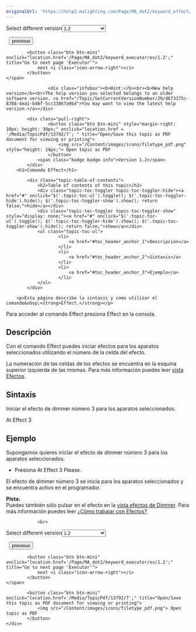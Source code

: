 ```yaml
---
originalUrl: 'https://help2.malighting.com/Page/MA_dot2/keyword_effect/es/1.2'
---
```


<div class="topic-navigation">

<div class="pull-right">
	<span class="pull-left">


<div class="pull-left">
<form action="/Topic/SetCurrentVersionNumber" class="form-inline" id="frmTagSelector" method="post">	<span class="form-mini">
		<div class="input-prepend"><span class="add-on">Select different version</span><select autocomplete="off" id="versionNumberId" name="versionNumberId" onchange="$(this).closest('#frmTagSelector').submit();" style="width: 120px;"><option value="">- latest -</option>
<option value="3">1.1</option>
<option selected="selected" value="7">1.2</option>
<option value="12">1.3</option>
<option value="16">1.5</option>
<option value="29">1.9</option>
</select></div>
		<input data-val="true" data-val-number="The field Int32 must be a number." data-val-required="The Int32 field is required." id="ProductId" name="ProductId" type="hidden" value="7">
		<input id="CurrentGuid" name="CurrentGuid" type="hidden" value="d673375c-8788-4ea1-b46f-5cc33867a9b4">
	</span>
</form></div>&nbsp;	</span>
	<span class="pull-right" style="white-space: nowrap;">
			<button class="btn btn-mini" onclick="location.href='/Page/MA_dot2/keyword_edit/es/1.2'; " title="Go to previous page 'Edit'">
				<i class="icon-arrow-left"></i> previous
			</button>

			<button class="btn btn-mini" onclick="location.href='/Page/MA_dot2/keyword_executor/es/1.2';" title="Go to next page 'Executor'">
				next <i class="icon-arrow-right"></i> 
			</button>
	</span>
</div>
<div class="clear-fix" style="margin-bottom: 10px"></div>
</div>

					<div class="infobox"><b>Hint:</b><br><b>New help version</b><br>The help version you selected belongs to an older software version. <a href="/Topic/SetCurrentVersionNumber/29/d673375c-8788-4ea1-b46f-5cc33867a9b4">You may want to view the latest help version.</a></div>

			<div class="pull-right">
					<button class="btn btn-mini" style="margin-right: 10px; height: 30px;" onclick="location.href = '/Media/TopicPdf/13792/7'; " title="Open/Save this topic as PDF document for viewing or printing">
						<img src="/Content/images/icons/filetype_pdf.png" style="height: 24px;"> Open topic as PDF
					</button>
				<span class="badge badge-info">Version 1.2</span>
			</div>
		<h1>Comando Effect</h1>

			<div class="topic-table-of-contents">
				<h2>Table of contents of this topic</h2>
				<div class="topic-toc-toggler topic-toc-toggler-hide"><a href="#" onclick="$('.topic-toc-ul').toggle(); $('.topic-toc-toggler-hide').hide(); $('.topic-toc-toggler-show').show(); return false;">hide</a></div>
				<div class="topic-toc-toggler topic-toc-toggler-show" style="display: none;"><a href="#" onclick="$('.topic-toc-ul').toggle(); $('.topic-toc-toggler-hide').show(); $('.topic-toc-toggler-show').hide(); return false;">show</a></div>
				<ul class="topic-toc-ul">
						<li>
							<a href="#toc_header_anchor_1">Descripción</a>
						</li>
						<li>
							<a href="#toc_header_anchor_2">Sintaxis</a>
						</li>
						<li>
							<a href="#toc_header_anchor_3">Ejemplo</a>
						</li>
				</ul>
			</div>

		<p>Esta página describe la sintaxis y como utilizar el comando&nbsp;<strong>Effect.</strong></p>

<p>Para acceder al comando Effect presiona&nbsp;<span class="hardkey">Effect</span>&nbsp;en la consola.</p>

<a name="toc_header_anchor_1" id="toc_header_anchor_1" class="topic-toc-item"></a><h2>Descripción</h2>

<p>Con el comando Effect puedes iniciar efectos para los aparatos seleccionados utilizando el número de la celda del efecto.</p>

<p>La numeración de las celdas de los efectos se encuentra en la esquina superior izquierda de las mismas. Para más información puedes leer <a href="/Topic/0e539790-291a-4be0-be05-8f3e8d81c0eb">vista Efectos</a>.</p>

<a name="toc_header_anchor_2" id="toc_header_anchor_2" class="topic-toc-item"></a><h2>Sintaxis</h2>

<p>Iniciar el efecto de dimmer número 3 para los aparatos seleccionados.</p>

<div class="cl_input">At Effect 3</div>

<a name="toc_header_anchor_3" id="toc_header_anchor_3" class="topic-toc-item"></a><h2>Ejemplo</h2>

<p>Supongamos quieres iniciar el efecto de dimmer número 3 para los aparatos seleccionados.</p>

<ul>
	<li>Presiona&nbsp;<span class="hardkey">At</span> <span class="hardkey">Effect</span> <span class="hardkey">3</span> <span class="hardkey">Please</span>.</li>
</ul>

<p>El efecto de dimmer número 3 se inicia para los aparatos seleccionados y se encuentra activo en el programador.</p>

<div class="tip"><strong>Pista:</strong><br>
Puedes también sólo pulsar en el efecto en la&nbsp;<a href="/Topic/0e539790-291a-4be0-be05-8f3e8d81c0eb">vista efectos de Dimmer</a>. Para más información puedes leer&nbsp;<a href="/Topic/2457c63d-dd11-4171-b366-db5a6453f23d">¿Cómo trabajar con Efectos?</a></div>


				<br>
<div class="topic-navigation">

<div class="pull-right">
	<span class="pull-left">


<div class="pull-left">
<form action="/Topic/SetCurrentVersionNumber" class="form-inline" id="frmTagSelector" method="post">	<span class="form-mini">
		<div class="input-prepend"><span class="add-on">Select different version</span><select autocomplete="off" id="versionNumberId" name="versionNumberId" onchange="$(this).closest('#frmTagSelector').submit();" style="width: 120px;"><option value="">- latest -</option>
<option value="3">1.1</option>
<option selected="selected" value="7">1.2</option>
<option value="12">1.3</option>
<option value="16">1.5</option>
<option value="29">1.9</option>
</select></div>
		<input data-val="true" data-val-number="The field Int32 must be a number." data-val-required="The Int32 field is required." id="ProductId" name="ProductId" type="hidden" value="7">
		<input id="CurrentGuid" name="CurrentGuid" type="hidden" value="d673375c-8788-4ea1-b46f-5cc33867a9b4">
	</span>
</form></div>&nbsp;	</span>
	<span class="pull-right" style="white-space: nowrap;">
			<button class="btn btn-mini" onclick="location.href='/Page/MA_dot2/keyword_edit/es/1.2'; " title="Go to previous page 'Edit'">
				<i class="icon-arrow-left"></i> previous
			</button>

			<button class="btn btn-mini" onclick="location.href='/Page/MA_dot2/keyword_executor/es/1.2';" title="Go to next page 'Executor'">
				next <i class="icon-arrow-right"></i> 
			</button>
	</span>
</div>
	<div class="clear-fix"></div>
	<div class="pull-right">
	
			<button class="btn btn-mini" onclick="location.href='/Media/TopicPdf/13792/7';" title="Open/Save this topic as PDF document for viewing or printing">
				<img src="/Content/images/icons/filetype_pdf.png"> Open topic as PDF
			</button>
	</div>
<div class="clear-fix" style="margin-bottom: 10px"></div>
</div>

	
